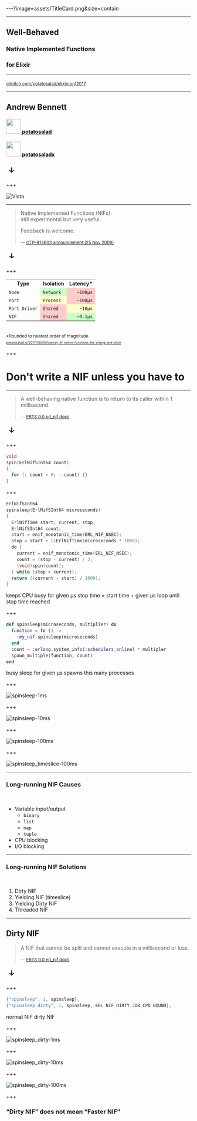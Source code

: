 ---?image=assets/TitleCard.png&size=contain
<!-- .slide: data-background-color="#4b285b" -->

---

## Well-Behaved
### Native Implemented Functions
### for Elixir

<hr>

<small>[gitpitch.com/potatosalad/elixirconf2017](https://gitpitch.com/potatosalad/elixirconf2017)</small>

---

## Andrew Bennett
#### <a href="https://github.com/potatosalad" style="color: black;"><img src="https://cdn.rawgit.com/potatosalad/elixirconf2017/master/assets/github-mark.svg" width="40" height="40" border="0" style="border: none; box-shadow: none; margin: 0; padding: 0;"> potatosalad</a>
#### <a href="https://twitter.com/potatosaladx" style="color: black;"><img src="https://cdn.rawgit.com/potatosalad/elixirconf2017/master/assets/twitter-mark.gif" width="40" height="40" border="0" style="border: none; box-shadow: none; margin: 0; padding: 0;"> potatosaladx</a>

![Image](assets/down-arrow.png)

+++

<img src="https://cdn.rawgit.com/potatosalad/elixirconf2017/master/assets/Vista.svg" alt="Vista" border="0" style="border: none; box-shadow: none;">

---

> Native Implemented Functions (NIFs)<br>still experimental but very useful.
> 
> Feedback is welcome.
> 
> <small>&mdash; [OTP-R13B03 announcement (25 Nov 2009)](http://www.erlang.org/news/32)</small>

![Image](assets/down-arrow.png)

+++

<table>
  <tr>
    <th>Type</th>
    <th>Isolation</th>
    <th>Latency*</th>
  </tr>
  <tr>
    <td><code>Node</code></td>
    <td style="background-color: #cfc;"><code>Network</code></td>
    <td style="background-color: #fcc; text-align: right;"><code>~100μs</code></td>
  </tr>
  <tr>
    <td><code>Port</code></td>
    <td style="background-color: #ffc;"><code>Process</code></td>
    <td style="background-color: #fcc; text-align: right;"><code>~100μs</code></td>
  </tr>
  <tr>
    <td><code>Port Driver</code></td>
    <td style="background-color: #fcc;"><code>Shared</code></td>
    <td style="background-color: #ffc; text-align: right;"><code>~10μs</code></td>
  </tr>
  <tr>
    <td><code>NIF</code></td>
    <td style="background-color: #fcc;"><code>Shared</code></td>
    <td style="background-color: #cfc; text-align: right;"><code>~0.1μs</code></td>
  </tr>
</table>
<br>
<small>&#42;Rounded to nearest order of magnitude.<br><a href="https://potatosalad.io/2017/08/05/latency-of-native-functions-for-erlang-and-elixir" target="_blank" style="font-size: 0.75em;">potatosalad.io/2017/08/05/latency-of-native-functions-for-erlang-and-elixir</a></small>

+++

# Don't write a NIF unless you have to

---

> A well-behaving native function is to return to its caller within 1 millisecond.
> 
> <small>&mdash; [ERTS 9.0 erl_nif docs](http://erlang.org/doc/man/erl_nif.html#lengthy_work)</small>

![Image](assets/down-arrow.png)

+++

```c
void
spin(ErlNifSInt64 count)
{
  for (; count > 0; --count) {}
}
```

+++

```c
ErlNifSInt64
spinsleep(ErlNifSInt64 microseconds)
{
  ErlNifTime start, current, stop;
  ErlNifSInt64 count;
  start = enif_monotonic_time(ERL_NIF_NSEC);
  stop = start + ((ErlNifTime)microseconds * 1000);
  do {
    current = enif_monotonic_time(ERL_NIF_NSEC);
    count = (stop - current) / 2;
    (void)spin(count);
  } while (stop > current);
  return ((current - start) / 1000);
}
```

<span class="fragment current-only" data-code-focus="2">keeps CPU busy for given μs</span>
<span class="fragment current-only" data-code-focus="6"></span>
<span class="fragment current-only" data-code-focus="6-7">stop time = start time + given μs</span>
<span class="fragment current-only" data-code-focus="8-12">loop until stop time reached</span>
<span class="fragment current-only" data-code-focus="1-14"></span>

+++

```elixir
def spinsleep(microseconds, multiplier) do
  function = fn () ->
    :my_nif.spinsleep(microseconds)
  end
  count = :erlang.system_info(:schedulers_online) * multipler
  spawn_multiple(function, count)
end
```

<span class="fragment current-only" data-code-focus="2-4">busy sleep for given μs</span>
<span class="fragment current-only" data-code-focus="5">spawns this many processes</span>
<span class="fragment current-only" data-code-focus="1-7"></span>

+++

![spinsleep-1ms](https://cdn.rawgit.com/potatosalad/elixirconf2017/master/assets/idle/spinsleep-1ms.svg)

+++

![spinsleep-10ms](https://cdn.rawgit.com/potatosalad/elixirconf2017/master/assets/idle/spinsleep-10ms.svg)

+++

![spinsleep-100ms](https://cdn.rawgit.com/potatosalad/elixirconf2017/master/assets/idle/spinsleep-100ms.svg)

+++

![spinsleep_timeslice-100ms](https://cdn.rawgit.com/potatosalad/elixirconf2017/master/assets/idle/spinsleep_timeslice-100ms.svg)

---

### Long-running NIF Causes

<br>

 * Variable input/output
   * `binary`
   * `list`
   * `map`
   * `tuple`
 * CPU blocking
 * I/O blocking

---

### Long-running NIF Solutions

<br>

<ol>
  <li>Dirty NIF</li>
  <li>Yielding NIF (timeslice)</li>
  <li>Yielding Dirty NIF</li>
  <li class="fragment">Threaded NIF</li>
</ol>

---

## Dirty NIF

> A NIF that cannot be split and cannot execute in a millisecond or less.
> 
> <small>&mdash; [ERTS 9.0 erl_nif docs](http://erlang.org/doc/man/erl_nif.html#lengthy_work)</small>

![Image](assets/down-arrow.png)

+++

```c
{"spinsleep", 1, spinsleep},
{"spinsleep_dirty", 1, spinsleep, ERL_NIF_DIRTY_JOB_CPU_BOUND},
```

<span class="fragment current-only" data-code-focus="1">normal NIF</span>
<span class="fragment current-only" data-code-focus="2">dirty NIF</span>
<span class="fragment current-only" data-code-focus="1-2"></span>

+++

![spinsleep_dirty-1ms](https://cdn.rawgit.com/potatosalad/elixirconf2017/master/assets/idle/spinsleep_dirty-1ms.svg)

+++

![spinsleep_dirty-10ms](https://cdn.rawgit.com/potatosalad/elixirconf2017/master/assets/idle/spinsleep_dirty-10ms.svg)

+++

![spinsleep_dirty-100ms](https://cdn.rawgit.com/potatosalad/elixirconf2017/master/assets/idle/spinsleep_dirty-100ms.svg)

+++

### &ldquo;Dirty NIF&rdquo; does not mean &ldquo;Faster NIF&rdquo;